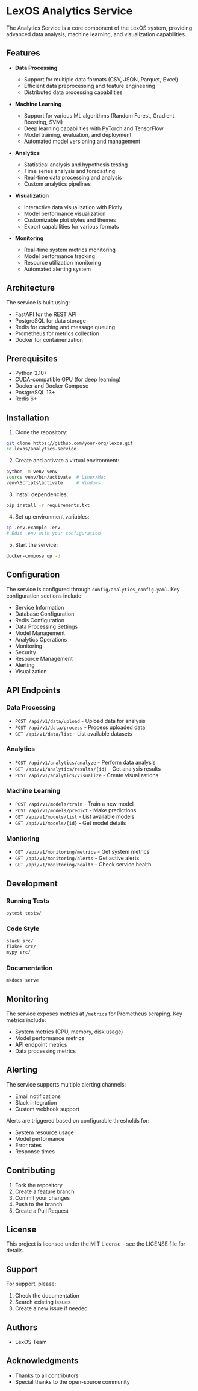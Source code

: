 # LexOS Analytics Service

The Analytics Service is a core component of the LexOS system, providing advanced data analysis, machine learning, and visualization capabilities.

## Features

- **Data Processing**
  - Support for multiple data formats (CSV, JSON, Parquet, Excel)
  - Efficient data preprocessing and feature engineering
  - Distributed data processing capabilities

- **Machine Learning**
  - Support for various ML algorithms (Random Forest, Gradient Boosting, SVM)
  - Deep learning capabilities with PyTorch and TensorFlow
  - Model training, evaluation, and deployment
  - Automated model versioning and management

- **Analytics**
  - Statistical analysis and hypothesis testing
  - Time series analysis and forecasting
  - Real-time data processing and analysis
  - Custom analytics pipelines

- **Visualization**
  - Interactive data visualization with Plotly
  - Model performance visualization
  - Customizable plot styles and themes
  - Export capabilities for various formats

- **Monitoring**
  - Real-time system metrics monitoring
  - Model performance tracking
  - Resource utilization monitoring
  - Automated alerting system

## Architecture

The service is built using:
- FastAPI for the REST API
- PostgreSQL for data storage
- Redis for caching and message queuing
- Prometheus for metrics collection
- Docker for containerization

## Prerequisites

- Python 3.10+
- CUDA-compatible GPU (for deep learning)
- Docker and Docker Compose
- PostgreSQL 13+
- Redis 6+

## Installation

1. Clone the repository:
```bash
git clone https://github.com/your-org/lexos.git
cd lexos/analytics-service
```

2. Create and activate a virtual environment:
```bash
python -m venv venv
source venv/bin/activate  # Linux/Mac
venv\Scripts\activate     # Windows
```

3. Install dependencies:
```bash
pip install -r requirements.txt
```

4. Set up environment variables:
```bash
cp .env.example .env
# Edit .env with your configuration
```

5. Start the service:
```bash
docker-compose up -d
```

## Configuration

The service is configured through `config/analytics_config.yaml`. Key configuration sections include:

- Service Information
- Database Configuration
- Redis Configuration
- Data Processing Settings
- Model Management
- Analytics Operations
- Monitoring
- Security
- Resource Management
- Alerting
- Visualization

## API Endpoints

### Data Processing
- `POST /api/v1/data/upload` - Upload data for analysis
- `POST /api/v1/data/process` - Process uploaded data
- `GET /api/v1/data/list` - List available datasets

### Analytics
- `POST /api/v1/analytics/analyze` - Perform data analysis
- `GET /api/v1/analytics/results/{id}` - Get analysis results
- `POST /api/v1/analytics/visualize` - Create visualizations

### Machine Learning
- `POST /api/v1/models/train` - Train a new model
- `POST /api/v1/models/predict` - Make predictions
- `GET /api/v1/models/list` - List available models
- `GET /api/v1/models/{id}` - Get model details

### Monitoring
- `GET /api/v1/monitoring/metrics` - Get system metrics
- `GET /api/v1/monitoring/alerts` - Get active alerts
- `GET /api/v1/monitoring/health` - Check service health

## Development

### Running Tests
```bash
pytest tests/
```

### Code Style
```bash
black src/
flake8 src/
mypy src/
```

### Documentation
```bash
mkdocs serve
```

## Monitoring

The service exposes metrics at `/metrics` for Prometheus scraping. Key metrics include:

- System metrics (CPU, memory, disk usage)
- Model performance metrics
- API endpoint metrics
- Data processing metrics

## Alerting

The service supports multiple alerting channels:

- Email notifications
- Slack integration
- Custom webhook support

Alerts are triggered based on configurable thresholds for:
- System resource usage
- Model performance
- Error rates
- Response times

## Contributing

1. Fork the repository
2. Create a feature branch
3. Commit your changes
4. Push to the branch
5. Create a Pull Request

## License

This project is licensed under the MIT License - see the LICENSE file for details.

## Support

For support, please:
1. Check the documentation
2. Search existing issues
3. Create a new issue if needed

## Authors

- LexOS Team

## Acknowledgments

- Thanks to all contributors
- Special thanks to the open-source community 